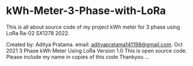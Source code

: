 # kWh-Meter-3-Phase-with-LoRa
This is all about source code of my project kWh meter for 3 phase using LoRa Ra-02 SX1278 2022.

Created by: Aditya Pratama. email: adityapratama141198@gmail.com. Oct 2021
3 Phase kWh Meter Using LoRa Version 1.0
This is open source code. Please include my name in copies of this code
Thankyou ...